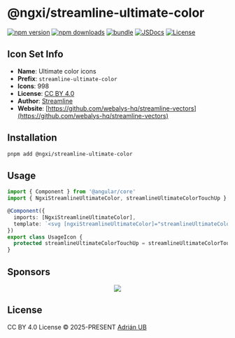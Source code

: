 # @ngxi/streamline-ultimate-color

[![npm version][npm-version-src]][npm-version-href]
[![npm downloads][npm-downloads-src]][npm-downloads-href]
[![bundle][bundle-src]][bundle-href]
[![JSDocs][jsdocs-src]][jsdocs-href]
[![License][license-src]][license-href]

## Icon Set Info

- **Name**: Ultimate color icons
- **Prefix**: `streamline-ultimate-color`
- **Icons**: 998
- **License**: [CC BY 4.0](https://creativecommons.org/licenses/by/4.0/)
- **Author**: [Streamline](https://github.com/webalys-hq/streamline-vectors)
- **Website**: [https://github.com/webalys-hq/streamline-vectors](https://github.com/webalys-hq/streamline-vectors)

## Installation

```sh
pnpm add @ngxi/streamline-ultimate-color
```

## Usage

```ts
import { Component } from '@angular/core'
import { NgxiStreamlineUltimateColor, streamlineUltimateColorTouchUp } from '@ngxi/streamline-ultimate-color'

@Component({
  imports: [NgxiStreamlineUltimateColor],
  template: `<svg [ngxiStreamlineUltimateColor]="streamlineUltimateColorTouchUp"></svg>`
})
export class UsageIcon {
  protected streamlineUltimateColorTouchUp = streamlineUltimateColorTouchUp
}
```

## Sponsors

<p align="center">
  <a href="https://cdn.jsdelivr.net/gh/adrian-ub/static/sponsors.svg">
    <img src='https://cdn.jsdelivr.net/gh/adrian-ub/static/sponsors.svg'/>
  </a>
</p>

## License

CC BY 4.0 License © 2025-PRESENT [Adrián UB](https://github.com/adrian-ub)

<!-- Badges -->

[npm-version-src]: https://img.shields.io/npm/v/@ngxi/streamline-ultimate-color?style=flat&colorA=080f12&colorB=1fa669
[npm-version-href]: https://npmjs.com/package/@ngxi/streamline-ultimate-color
[npm-downloads-src]: https://img.shields.io/npm/dm/@ngxi/streamline-ultimate-color?style=flat&colorA=080f12&colorB=1fa669
[npm-downloads-href]: https://npmjs.com/package/@ngxi/streamline-ultimate-color
[bundle-src]: https://img.shields.io/bundlephobia/minzip/@ngxi/streamline-ultimate-color?style=flat&colorA=080f12&colorB=1fa669&label=minzip
[bundle-href]: https://bundlephobia.com/result?p=@ngxi/streamline-ultimate-color
[license-src]: https://img.shields.io/npm/l/@ngxi/streamline-ultimate-color?style=flat&colorA=080f12&colorB=1fa669
[license-href]: https://github.com/adrian-ub/ngxi/blob/main/LICENSE
[jsdocs-src]: https://img.shields.io/badge/jsdocs-reference-080f12?style=flat&colorA=080f12&colorB=1fa669
[jsdocs-href]: https://www.jsdocs.io/package/@ngxi/streamline-ultimate-color
